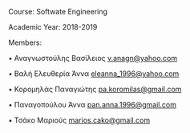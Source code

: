 Course: Softwate Engineering

Academic Year: 2018-2019

Members:

• Αναγνωστούλης Βασίλειος  v.anagn@yahoo.com

• Βαλή Ελευθερία Άννα  eleanna_1996@yahoo.com

• Κορομηλάς Παναγιώτης pa.koromilas@gmail.com

• Παναγοπούλου Άννα pan.anna.1996@gmail.com

• Τσάκο Μαριούς marios.cako@gmail.com
